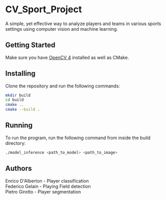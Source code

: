 # CV_Sport_Project

A simple, yet effective way to analyze players and teams in various sports settings using computer vision and machine learning.

## Getting Started
Make sure you have [OpenCV 4](https://docs.opencv.org/4.x/d7/d9f/tutorial_linux_install.html) installed as well as CMake.

## Installing
Clone the repository and run the following commands:
```bash
mkdir build
cd build
cmake ..
cmake --build .
```

## Running
To run the program, run the following command from inside the build directory:
```bash
./model_inference <path_to_model> <path_to_image>
```

## Authors
Enrico D'Alberton - Player classification <br>
Federico Gelain - Playing Field detection <br>
Pietro Girotto - Player segmentation <br>